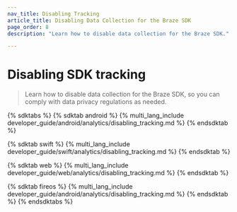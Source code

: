 ```yaml
---
nav_title: Disabling Tracking
article_title: Disabling Data Collection for the Braze SDK
page_order: 8
description: "Learn how to disable data collection for the Braze SDK."

---
```


# Disabling SDK tracking

> Learn how to disable data collection for the Braze SDK, so you can comply with data privacy regulations as needed.

{% sdktabs %}
{% sdktab android %}
{% multi_lang_include developer_guide/android/analytics/disabling_tracking.md %}
{% endsdktab %}

{% sdktab swift %}
{% multi_lang_include developer_guide/swift/analytics/disabling_tracking.md %}
{% endsdktab %}

{% sdktab web %}
{% multi_lang_include developer_guide/web/analytics/disabling_tracking.md %}
{% endsdktab %}

{% sdktab fireos %}
{% multi_lang_include developer_guide/android/analytics/disabling_tracking.md %}
{% endsdktab %}
{% endsdktabs %}
